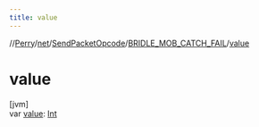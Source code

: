 ```yaml
---
title: value
---
```

//[Perry](../../../../index.html)/[net](../../index.html)/[SendPacketOpcode](../index.html)/[BRIDLE_MOB_CATCH_FAIL](index.html)/[value](value.html)



# value



[jvm]\
var [value](value.html): [Int](https://kotlinlang.org/api/latest/jvm/stdlib/kotlin/-int/index.html)




